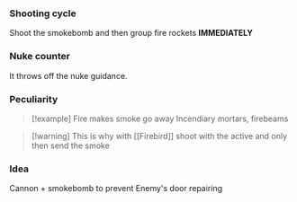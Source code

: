 ### Shooting cycle
Shoot the smokebomb and then group fire rockets **IMMEDIATELY**
### Nuke counter
It throws off the nuke guidance.
### Peculiarity
>[!example] Fire makes smoke go away
>Incendiary mortars, firebeams

>[!warning] This is why with [[Firebird]] shoot with the active and only then send the smoke
### Idea
Cannon + smokebomb to prevent Enemy's door repairing